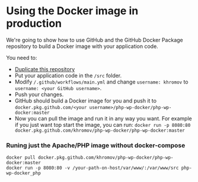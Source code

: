 # Using the Docker image in production

We're going to show how to use GitHub and the GitHub Docker Package repository to build a Docker image with your application code. 

You need to:
* [Duplicate this repository](https://help.github.com/en/github/creating-cloning-and-archiving-repositories/duplicating-a-repository)
* Put your application code in the `/src` folder.
* Modify `/.github/workflows/main.yml` and change `username: khromov` to `username: <your GitHub username>`.
* Push your changes.
* GitHub should build a Docker image for you and push it to `docker.pkg.github.com/<your username>/php-wp-docker/php-wp-docker:master`
* Now you can pull the image and run it in any way you want. For example if you just want top start the image, you can run: `docker run -p 8080:80 docker.pkg.github.com/khromov/php-wp-docker/php-wp-docker:master`

### Runing just the Apache/PHP image without docker-compose

```
docker pull docker.pkg.github.com/khromov/php-wp-docker/php-wp-docker:master
docker run -p 8080:80 -v /your-path-on-host/var/www/:/var/www/src php-wp-docker_php
```
